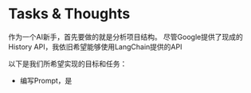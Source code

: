 # Tasks & Thoughts

作为一个AI新手，首先要做的就是分析项目结构。
尽管Google提供了现成的History API，我依旧希望能够使用LangChain提供的API

以下是我们所希望实现的目标和任务：
- 编写Prompt，是